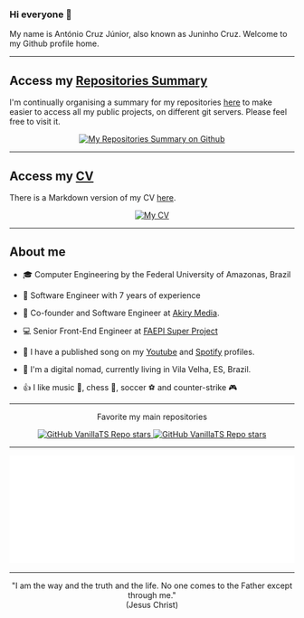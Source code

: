 <!--
**juninhocruzg3/juninhocruzg3** is a ✨ _special_ ✨ repository because its `README.md` (this file) appears on your GitHub profile.

Here are some ideas to get you started:

- 🔭 I’m currently working on ...
- 🌱 I’m currently learning ...
- 👯 I’m looking to collaborate on ...
- 🤔 I’m looking for help with ...
- 💬 Ask me about ...
- 📫 How to reach me: ...
- 😄 Pronouns: ...
- ⚡ Fun fact: ...
-->

### Hi everyone :wave:

My name is António Cruz Júnior, also known as Juninho Cruz. Welcome to my Github profile home.

---

## Access my [Repositories Summary](./MyRepositoriesSummary.md)

I'm continually organising a summary for my repositories [here](./MyRepositoriesSummary.md) to make easier to access all my public projects, on different git servers. Please feel free to visit it.

<p align="center">
  <a href="./MyRepositoriesSummary.md">
    <img alt="My Repositories Summary on Github" src="https://img.shields.io/github/stars/juninhocruzg3/juninhocruzg3?label=My%20Repositories%20Summary&style=social">
  </a>
</p>

---

## Access my [CV](./MyCV.md)

There is a Markdown version of my CV [here](./MyCV.md).

<p align="center">
  <a href="./MyCV.md">
    <img alt="My CV" src="https://img.shields.io/github/stars/juninhocruzg3/juninhocruzg3?label=My%20CV&style=social">
  </a>
</p>

---

## About me

- :mortar_board: Computer Engineering by the Federal University of Amazonas, Brazil

- :briefcase: Software Engineer with 7 years of experience

- :rocket: Co-founder and Software Engineer at [Akiry Media](https://akirymedia.com).

- :computer: Senior Front-End Engineer at [FAEPI Super Project](https://super.ufam.edu.br)

<!-- - :tv: I like to talk about Software Development in the Youtube Channel [TG15 Academy](https://www.youtube.com/@tg15academy) -->

- :microphone: I have a published song on my [Youtube](https://www.youtube.com/@juninhocruz) and [Spotify](https://open.spotify.com/artist/629eOeZrqkqRkZ9puBNuGw?si=VZLfXdxbQ6yPQFxXc7iFDw) profiles.

- :house_with_garden: I'm a digital nomad, currently living in Vila Velha, ES, Brazil.

- :thumbsup: I like music :musical_score:, chess :european_castle:, soccer :soccer: and counter-strike :video_game:

---

<p align="center">Favorite my main repositories</p>
<p align="center">
  <a href="https://github.com/juninhocruzg3/VanillaTS">
    <img alt="GitHub VanillaTS Repo stars" src="https://img.shields.io/github/stars/juninhocruzg3/VanillaTS?label=VanillaTS&style=social">
  </a>
  <a href="https://github.com/juninhocruzg3/express-routes-versioning">
    <img alt="GitHub VanillaTS Repo stars" src="https://img.shields.io/github/stars/juninhocruzg3/express-routes-versioning?label=Express%20Routes%20Versioning&style=social">
  </a>
</p>

---

<p align="center">
  <a href="https://open.spotify.com/track/5gHIAhc20bnRTiFCdITkWd?si=d5abbc51f2b24de9">
    <img alt="Listen to me on Spotify" src="./img/spotify-singer.svg">
  </a>

---

<p align="center" size="1">
    "I am the way and the truth and the life. No one comes to the Father except through me."<br>
(Jesus Christ)
</p>